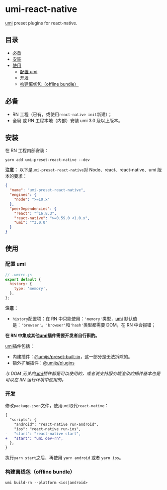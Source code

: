 # umi-react-native

[umi](https://umijs.org/) preset plugins for react-native.

## 目录

- [必备](#%E5%BF%85%E5%A4%87)
- [安装](#%E5%AE%89%E8%A3%85)
- [使用](#%E4%BD%BF%E7%94%A8)
  - [配置 umi](#%E9%85%8D%E7%BD%AE-umi)
  - [开发](#%E5%BC%80%E5%8F%91)
  - [构建离线包（offline bundle）](#%E6%9E%84%E5%BB%BA%E7%A6%BB%E7%BA%BF%E5%8C%85offline-bundle)

## 必备

- RN 工程（已有，或使用`react-native init`新建）；
- 全局 或 RN 工程本地（内部）安装 umi 3.0 及以上版本。

## 安装

在 RN 工程内部安装：

```npm
yarn add umi-preset-react-native --dev
```

**注意：** 以下是`umi-preset-react-native`对 Node、react、react-native、umi 版本的要求：

```json
{
  "name": "umi-preset-react-native",
  "engines": {
    "node": ">=10.x"
  },
  "peerDependencies": {
    "react": "^16.8.3",
    "react-native": ">=0.59.0 <1.0.x",
    "umi": "^3.0.0"
  }
}
```

## 使用

### 配置 umi

```javascript
// .umirc.js
export default {
  history: {
    type: 'memory',
  },
};
```

**注意：**

- `history`配置项：在 RN 中只能使用：`'memory'`类型，[umi](https://umijs.org/) 默认值是：`'browser'`。`'browser'`和`'hash'`类型都需要 DOM，在 RN 中会报错；

**在 RN 中集成其他[umi](https://umijs.org/)插件需要开发者自行斟酌。**

[umi](https://umijs.org/)插件包括：

- 内建插件：[@umijs/preset-built-in](https://github.com/umijs/umi/tree/master/packages/preset-built-in)，这一部分是无法拆除的。
- 额外扩展插件：[@umijs/plugins](https://github.com/umijs/plugins)

_与 DOM 无关的[umi](https://umijs.org/)插件都是可以使用的，或者说支持服务端渲染的插件基本也是可以在 RN 运行环境中使用的。_

### 开发

修改`package.json`文件，使用`umi`取代`react-native`：

```diff
{
  "scripts": {
    "android": "react-native run-android",
    "ios": "react-native run-ios",
-   "start": "react-native start",
+   "start": "umi dev-rn",
  },
}
```

执行`yarn start`之后，再使用 `yarn android` 或者 `yarn ios`。

### 构建离线包（offline bundle）

```shell
umi build-rn --platform <ios|android>
```
